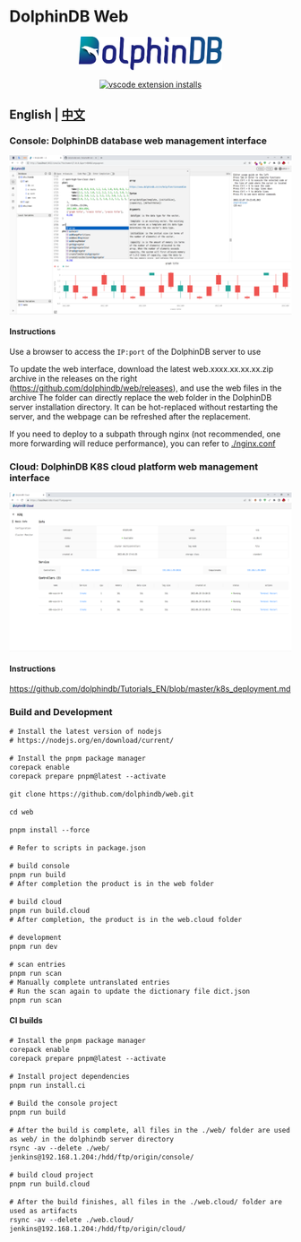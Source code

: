 # DolphinDB Web

<p align='center'>
     <img src='./console/ddb.svg' alt='DolphinDB Web' width='256'>
</p>

<p align='center'>
     <a href='https://github.com/dolphindb/api-javascript' target='_blank'>
         <img alt='vscode extension installs' src='https://img.shields.io/npm/v/dolphindb?color=brightgreen&label=api-javascript&style=flat-square' />
     </a>
</p>

## English | [中文](./README.zh.md)

### Console: DolphinDB database web management interface
![](./console/demo.png)

#### Instructions
Use a browser to access the `IP:port` of the DolphinDB server to use

To update the web interface, download the latest web.xxxx.xx.xx.xx.zip archive in the releases on the right (https://github.com/dolphindb/web/releases), and use the web files in the archive The folder can directly replace the web folder in the DolphinDB server installation directory. It can be hot-replaced without restarting the server, and the webpage can be refreshed after the replacement.

If you need to deploy to a subpath through nginx (not recommended, one more forwarding will reduce performance), you can refer to [./nginx.conf](./nginx.conf)

### Cloud: DolphinDB K8S cloud platform web management interface
![](./cloud/demo.png)

#### Instructions
https://github.com/dolphindb/Tutorials_EN/blob/master/k8s_deployment.md


### Build and Development
```shell
# Install the latest version of nodejs
# https://nodejs.org/en/download/current/

# Install the pnpm package manager
corepack enable
corepack prepare pnpm@latest --activate

git clone https://github.com/dolphindb/web.git

cd web

pnpm install --force

# Refer to scripts in package.json

# build console
pnpm run build
# After completion the product is in the web folder

# build cloud
pnpm run build.cloud
# After completion, the product is in the web.cloud folder

# development
pnpm run dev

# scan entries
pnpm run scan
# Manually complete untranslated entries
# Run the scan again to update the dictionary file dict.json
pnpm run scan
```

#### CI builds
```shell
# Install the pnpm package manager
corepack enable
corepack prepare pnpm@latest --activate

# Install project dependencies
pnpm run install.ci

# Build the console project
pnpm run build

# After the build is complete, all files in the ./web/ folder are used as web/ in the dolphindb server directory
rsync -av --delete ./web/ jenkins@192.168.1.204:/hdd/ftp/origin/console/

# build cloud project
pnpm run build.cloud

# After the build finishes, all files in the ./web.cloud/ folder are used as artifacts
rsync -av --delete ./web.cloud/ jenkins@192.168.1.204:/hdd/ftp/origin/cloud/
```
